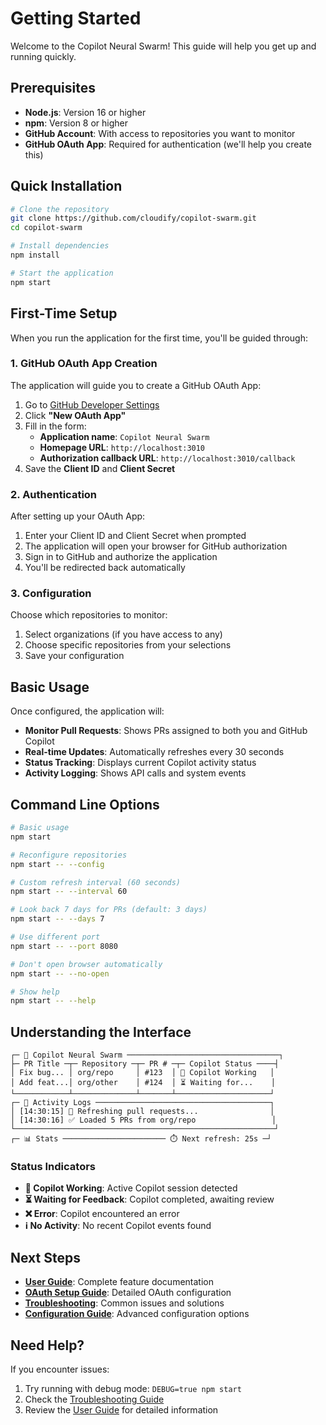 # Getting Started

Welcome to the Copilot Neural Swarm! This guide will help you get up and running quickly.

## Prerequisites

- **Node.js**: Version 16 or higher
- **npm**: Version 8 or higher
- **GitHub Account**: With access to repositories you want to monitor
- **GitHub OAuth App**: Required for authentication (we'll help you create this)

## Quick Installation

```bash
# Clone the repository
git clone https://github.com/cloudify/copilot-swarm.git
cd copilot-swarm

# Install dependencies
npm install

# Start the application
npm start
```

## First-Time Setup

When you run the application for the first time, you'll be guided through:

### 1. GitHub OAuth App Creation

The application will guide you to create a GitHub OAuth App:

1. Go to [GitHub Developer Settings](https://github.com/settings/developers)
2. Click **"New OAuth App"**
3. Fill in the form:
   - **Application name**: `Copilot Neural Swarm`
   - **Homepage URL**: `http://localhost:3010`
   - **Authorization callback URL**: `http://localhost:3010/callback`
4. Save the **Client ID** and **Client Secret**

### 2. Authentication

After setting up your OAuth App:

1. Enter your Client ID and Client Secret when prompted
2. The application will open your browser for GitHub authorization
3. Sign in to GitHub and authorize the application
4. You'll be redirected back automatically

### 3. Configuration

Choose which repositories to monitor:

1. Select organizations (if you have access to any)
2. Choose specific repositories from your selections
3. Save your configuration

## Basic Usage

Once configured, the application will:

- **Monitor Pull Requests**: Shows PRs assigned to both you and GitHub Copilot
- **Real-time Updates**: Automatically refreshes every 30 seconds
- **Status Tracking**: Displays current Copilot activity status
- **Activity Logging**: Shows API calls and system events

## Command Line Options

```bash
# Basic usage
npm start

# Reconfigure repositories
npm start -- --config

# Custom refresh interval (60 seconds)
npm start -- --interval 60

# Look back 7 days for PRs (default: 3 days)
npm start -- --days 7

# Use different port
npm start -- --port 8080

# Don't open browser automatically
npm start -- --no-open

# Show help
npm start -- --help
```

## Understanding the Interface

```
┌─ 🤖 Copilot Neural Swarm ──────────────────────────────────┐
├─ PR Title ─┬─ Repository ─┬─ PR # ─┬─ Copilot Status ────┤
│ Fix bug... │ org/repo     │ #123  │ 🔄 Copilot Working   │
│ Add feat...│ org/other    │ #124  │ ⏳ Waiting for...    │
└────────────┴──────────────┴───────┴─────────────────────┘
┌─ 📜 Activity Logs ───────────────────────────────────────┐
│ [14:30:15] 🔄 Refreshing pull requests...                │
│ [14:30:16] ✅ Loaded 5 PRs from org/repo                 │
└──────────────────────────────────────────────────────────┘
┌─ 📊 Stats ─────────────────────── ⏱️ Next refresh: 25s ─┘
```

### Status Indicators

- **🔄 Copilot Working**: Active Copilot session detected
- **⏳ Waiting for Feedback**: Copilot completed, awaiting review
- **❌ Error**: Copilot encountered an error
- **ℹ️ No Activity**: No recent Copilot events found

## Next Steps

- **[User Guide](./user-guide.md)**: Complete feature documentation
- **[OAuth Setup Guide](./guides/oauth-setup.md)**: Detailed OAuth configuration
- **[Troubleshooting](./guides/troubleshooting.md)**: Common issues and solutions
- **[Configuration Guide](./guides/configuration.md)**: Advanced configuration options

## Need Help?

If you encounter issues:

1. Try running with debug mode: `DEBUG=true npm start`
2. Check the [Troubleshooting Guide](./guides/troubleshooting.md)
3. Review the [User Guide](./user-guide.md) for detailed information
